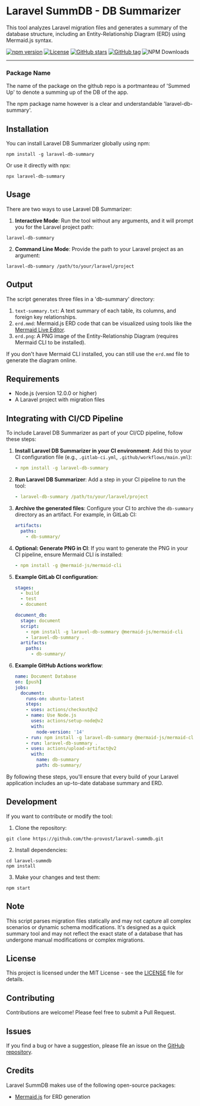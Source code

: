 # Laravel SummDB - DB Summarizer

This tool analyzes Laravel migration files and generates a summary of the database structure, including an Entity-Relationship Diagram (ERD) using Mermaid.js syntax.

[![npm version](https://img.shields.io/npm/v/laravel-db-summary.svg?style=badge)](https://www.npmjs.com/package/laravel-db-summary)
[![License](https://img.shields.io/github/license/the-provost/laravel-summDB.svg?style=badge)](LICENSE)
[![GitHub stars](https://img.shields.io/github/stars/the-provost/laravel-summDB.svg?style=badge)](https://github.com/the-provost/laravel-summdb/stargazers)
[![GitHub tag](https://img.shields.io/github/tag/the-provost/laravel-summDB.svg?style=badge)](https://github.com/the-provost/laravel-summdb/tags)
![NPM Downloads](https://img.shields.io/npm/dt/laravel-db-summary)

---

### Package Name
The name of the package on the github repo is a portmanteau of 'Summed Up' to denote a summing up of the DB of the app.

The npm package name however is a clear and understandable 'laravel-db-summary'.

## Installation

You can install Laravel DB Summarizer globally using npm:

```
npm install -g laravel-db-summary
```

Or use it directly with npx:

```
npx laravel-db-summary
```

## Usage

There are two ways to use Laravel DB Summarizer:

1. **Interactive Mode**:
   Run the tool without any arguments, and it will prompt you for the Laravel project path:
   
```
laravel-db-summary
```

2. **Command Line Mode**:
   Provide the path to your Laravel project as an argument:
   
```
laravel-db-summary /path/to/your/laravel/project
```

## Output

The script generates three files in a 'db-summary' directory:

1. `text-summary.txt`: A text summary of each table, its columns, and foreign key relationships.
2. `erd.mmd`: Mermaid.js ERD code that can be visualized using tools like the [Mermaid Live Editor](https://mermaid-js.github.io/mermaid-live-editor/).
3. `erd.png`: A PNG image of the Entity-Relationship Diagram (requires Mermaid CLI to be installed).

If you don't have Mermaid CLI installed, you can still use the `erd.mmd` file to generate the diagram online.

## Requirements

- Node.js (version 12.0.0 or higher)
- A Laravel project with migration files

## Integrating with CI/CD Pipeline

To include Laravel DB Summarizer as part of your CI/CD pipeline, follow these steps:

1. **Install Laravel DB Summarizer in your CI environment**:
   Add this to your CI configuration file (e.g., `.gitlab-ci.yml`, `.github/workflows/main.yml`):

   ```yaml
   - npm install -g laravel-db-summary
   ```

2. **Run Laravel DB Summarizer**:
   Add a step in your CI pipeline to run the tool:

   ```yaml
   - laravel-db-summary /path/to/your/laravel/project
   ```

3. **Archive the generated files**:
   Configure your CI to archive the `db-summary` directory as an artifact. For example, in GitLab CI:

   ```yaml
   artifacts:
     paths:
       - db-summary/
   ```

4. **Optional: Generate PNG in CI**:
   If you want to generate the PNG in your CI pipeline, ensure Mermaid CLI is installed:

   ```yaml
   - npm install -g @mermaid-js/mermaid-cli
   ```

5. **Example GitLab CI configuration**:

   ```yaml
   stages:
     - build
     - test
     - document

   document_db:
     stage: document
     script:
       - npm install -g laravel-db-summary @mermaid-js/mermaid-cli
       - laravel-db-summary .
     artifacts:
       paths:
         - db-summary/
   ```

6. **Example GitHub Actions workflow**:

   ```yaml
   name: Document Database
   on: [push]
   jobs:
     document:
       runs-on: ubuntu-latest
       steps:
       - uses: actions/checkout@v2
       - name: Use Node.js
         uses: actions/setup-node@v2
         with:
           node-version: '14'
       - run: npm install -g laravel-db-summary @mermaid-js/mermaid-cli
       - run: laravel-db-summary .
       - uses: actions/upload-artifact@v2
         with:
           name: db-summary
           path: db-summary/
   ```

By following these steps, you'll ensure that every build of your Laravel application includes an up-to-date database summary and ERD.

## Development

If you want to contribute or modify the tool:

1. Clone the repository:

```
git clone https://github.com/the-provost/laravel-summdb.git
```

2. Install dependencies:
```
cd laravel-summdb
npm install
```

3. Make your changes and test them:

```
npm start
```

## Note

This script parses migration files statically and may not capture all complex scenarios or dynamic schema modifications. It's designed as a quick summary tool and may not reflect the exact state of a database that has undergone manual modifications or complex migrations.

## License

This project is licensed under the MIT License - see the [LICENSE](LICENSE) file for details.

## Contributing

Contributions are welcome! Please feel free to submit a Pull Request.

## Issues

If you find a bug or have a suggestion, please file an issue on the [GitHub repository](https://github.com/the-provost/laravel-db-summary/issues).

## Credits

Laravel SummDB makes use of the following open-source packages:
- [Mermaid.js](https://mermaid-js.github.io/mermaid/#/) for ERD generation